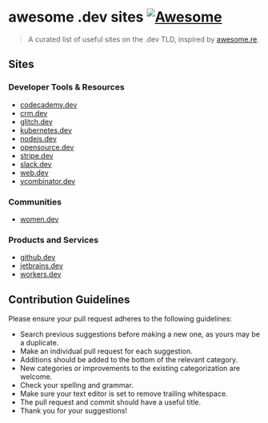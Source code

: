 # awesome .dev sites [![Awesome](https://cdn.rawgit.com/sindresorhus/awesome/d7305f38d29fed78fa85652e3a63e154dd8e8829/media/badge.svg)](https://github.com/sindresorhus/awesome)

> A curated list of useful sites on the .dev TLD, inspired by [awesome.re](http://awesome.re).

## Sites

### Developer Tools & Resources

- [codecademy.dev](https://codecademy.dev/)
- [crm.dev](crm.dev)
- [glitch.dev](https://glitch.dev/)
- [kubernetes.dev](https://kubernetes.dev/)
- [nodejs.dev](https://nodejs.dev/)
- [opensource.dev](https://opensource.dev/)
- [stripe.dev](https://stripe.dev/)
- [slack.dev](https://slack.dev/)
- [web.dev](https://web.dev/)
- [ycombinator.dev](https://ycombinator.dev/)


### Communities

- [women.dev](https://women.dev/)


### Products and Services

- [github.dev](https://github.dev/)
- [jetbrains.dev](https://jetbrains.dev/)
- [workers.dev](https://workers.dev/)

## Contribution Guidelines

Please ensure your pull request adheres to the following guidelines:

- Search previous suggestions before making a new one, as yours may be a duplicate.
- Make an individual pull request for each suggestion.
- Additions should be added to the bottom of the relevant category.
- New categories or improvements to the existing categorization are welcome.
- Check your spelling and grammar.
- Make sure your text editor is set to remove trailing whitespace.
- The pull request and commit should have a useful title.
- Thank you for your suggestions!

